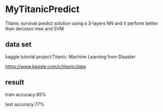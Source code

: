 # MyTitanicPredict
Titanic survival predict solution using a 3-layers NN
and it perform better than decision-tree and SVM
## data set
kaggle tutorial project:Titanic: Machine Learning from Disaster

https://www.kaggle.com/c/titanic/data
## result
train accuracy:85%

test accuracy:77%
